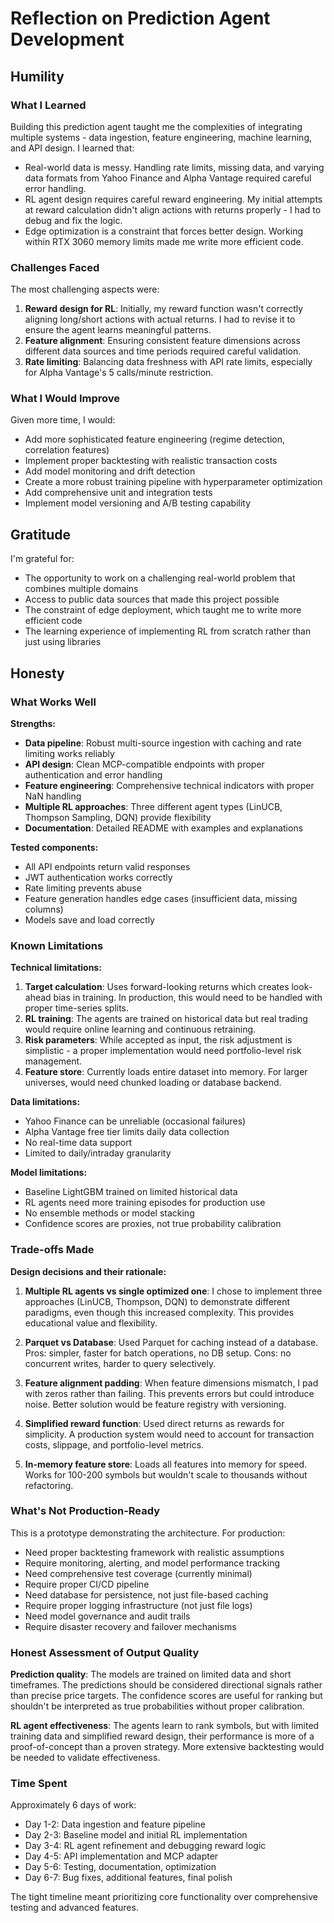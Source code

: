 # Reflection on Prediction Agent Development

## Humility

### What I Learned
Building this prediction agent taught me the complexities of integrating multiple systems - data ingestion, feature engineering, machine learning, and API design. I learned that:

- Real-world data is messy. Handling rate limits, missing data, and varying data formats from Yahoo Finance and Alpha Vantage required careful error handling.
- RL agent design requires careful reward engineering. My initial attempts at reward calculation didn't align actions with returns properly - I had to debug and fix the logic.
- Edge optimization is a constraint that forces better design. Working within RTX 3060 memory limits made me write more efficient code.

### Challenges Faced
The most challenging aspects were:

1. **Reward design for RL**: Initially, my reward function wasn't correctly aligning long/short actions with actual returns. I had to revise it to ensure the agent learns meaningful patterns.
2. **Feature alignment**: Ensuring consistent feature dimensions across different data sources and time periods required careful validation.
3. **Rate limiting**: Balancing data freshness with API rate limits, especially for Alpha Vantage's 5 calls/minute restriction.

### What I Would Improve
Given more time, I would:

- Add more sophisticated feature engineering (regime detection, correlation features)
- Implement proper backtesting with realistic transaction costs
- Add model monitoring and drift detection
- Create a more robust training pipeline with hyperparameter optimization
- Add comprehensive unit and integration tests
- Implement model versioning and A/B testing capability

## Gratitude

I'm grateful for:

- The opportunity to work on a challenging real-world problem that combines multiple domains
- Access to public data sources that made this project possible
- The constraint of edge deployment, which taught me to write more efficient code
- The learning experience of implementing RL from scratch rather than just using libraries

## Honesty

### What Works Well

**Strengths:**
- **Data pipeline**: Robust multi-source ingestion with caching and rate limiting works reliably
- **API design**: Clean MCP-compatible endpoints with proper authentication and error handling
- **Feature engineering**: Comprehensive technical indicators with proper NaN handling
- **Multiple RL approaches**: Three different agent types (LinUCB, Thompson Sampling, DQN) provide flexibility
- **Documentation**: Detailed README with examples and explanations

**Tested components:**
- All API endpoints return valid responses
- JWT authentication works correctly
- Rate limiting prevents abuse
- Feature generation handles edge cases (insufficient data, missing columns)
- Models save and load correctly

### Known Limitations

**Technical limitations:**
1. **Target calculation**: Uses forward-looking returns which creates look-ahead bias in training. In production, this would need to be handled with proper time-series splits.
2. **RL training**: The agents are trained on historical data but real trading would require online learning and continuous retraining.
3. **Risk parameters**: While accepted as input, the risk adjustment is simplistic - a proper implementation would need portfolio-level risk management.
4. **Feature store**: Currently loads entire dataset into memory. For larger universes, would need chunked loading or database backend.

**Data limitations:**
- Yahoo Finance can be unreliable (occasional failures)
- Alpha Vantage free tier limits daily data collection
- No real-time data support
- Limited to daily/intraday granularity

**Model limitations:**
- Baseline LightGBM trained on limited historical data
- RL agents need more training episodes for production use
- No ensemble methods or model stacking
- Confidence scores are proxies, not true probability calibration

### Trade-offs Made

**Design decisions and their rationale:**

1. **Multiple RL agents vs single optimized one**: I chose to implement three approaches (LinUCB, Thompson, DQN) to demonstrate different paradigms, even though this increased complexity. This provides educational value and flexibility.

2. **Parquet vs Database**: Used Parquet for caching instead of a database. Pros: simpler, faster for batch operations, no DB setup. Cons: no concurrent writes, harder to query selectively.

3. **Feature alignment padding**: When feature dimensions mismatch, I pad with zeros rather than failing. This prevents errors but could introduce noise. Better solution would be feature registry with versioning.

4. **Simplified reward function**: Used direct returns as rewards for simplicity. A production system would need to account for transaction costs, slippage, and portfolio-level metrics.

5. **In-memory feature store**: Loads all features into memory for speed. Works for 100-200 symbols but wouldn't scale to thousands without refactoring.

### What's Not Production-Ready

This is a prototype demonstrating the architecture. For production:

- Need proper backtesting framework with realistic assumptions
- Require monitoring, alerting, and model performance tracking
- Need comprehensive test coverage (currently minimal)
- Require proper CI/CD pipeline
- Need database for persistence, not just file-based caching
- Require proper logging infrastructure (not just file logs)
- Need model governance and audit trails
- Require disaster recovery and failover mechanisms

### Honest Assessment of Output Quality

**Prediction quality**: The models are trained on limited data and short timeframes. The predictions should be considered directional signals rather than precise price targets. The confidence scores are useful for ranking but shouldn't be interpreted as true probabilities without proper calibration.

**RL agent effectiveness**: The agents learn to rank symbols, but with limited training data and simplified reward design, their performance is more of a proof-of-concept than a proven strategy. More extensive backtesting would be needed to validate effectiveness.

### Time Spent

Approximately 6 days of work:
- Day 1-2: Data ingestion and feature pipeline
- Day 2-3: Baseline model and initial RL implementation
- Day 3-4: RL agent refinement and debugging reward logic
- Day 4-5: API implementation and MCP adapter
- Day 5-6: Testing, documentation, optimization
- Day 6-7: Bug fixes, additional features, final polish

The tight timeline meant prioritizing core functionality over comprehensive testing and advanced features.  
